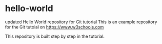 # hello-world
updated
Hello World repository for Git tutorial
This is an example repository for the Git tutoial on https://www.w3schools.com

This repository is built step by step in the tutorial.
